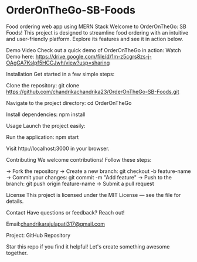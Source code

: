 # OrderOnTheGo-SB-Foods
Food ordering web app using MERN Stack
Welcome to OrderOnTheGo: SB Foods! This project is designed to streamline food ordering with an intuitive and user-friendly platform. Explore its features and see it in action below.

Demo Video
Check out a quick demo of OrderOnTheGo in action:
Watch Demo here:
https://drive.google.com/file/d/1m-z5cgrs8zs-j-OAgGA7Kslpf5HCCJwh/view?usp=sharing

Installation
Get started in a few simple steps:

Clone the repository:
git clone https://github.com/chandrikachandrika23/OrderOnTheGo-SB-Foods.git

Navigate to the project directory:
cd OrderOnTheGo

Install dependencies:
npm install

Usage
Launch the project easily:

Run the application:
npm start

Visit http://localhost:3000 in your browser.

Contributing
We welcome contributions! Follow these steps:

→ Fork the repository
→ Create a new branch: git checkout -b feature-name
→ Commit your changes: git commit -m "Add feature"
→ Push to the branch: git push origin feature-name
→ Submit a pull request

License
This project is licensed under the MIT License — see the file for details.

Contact
Have questions or feedback? Reach out!

Email:chandrikarajulapati317@gmail.com

Project: GitHub Repository

Star this repo if you find it helpful! Let's create something awesome together.
